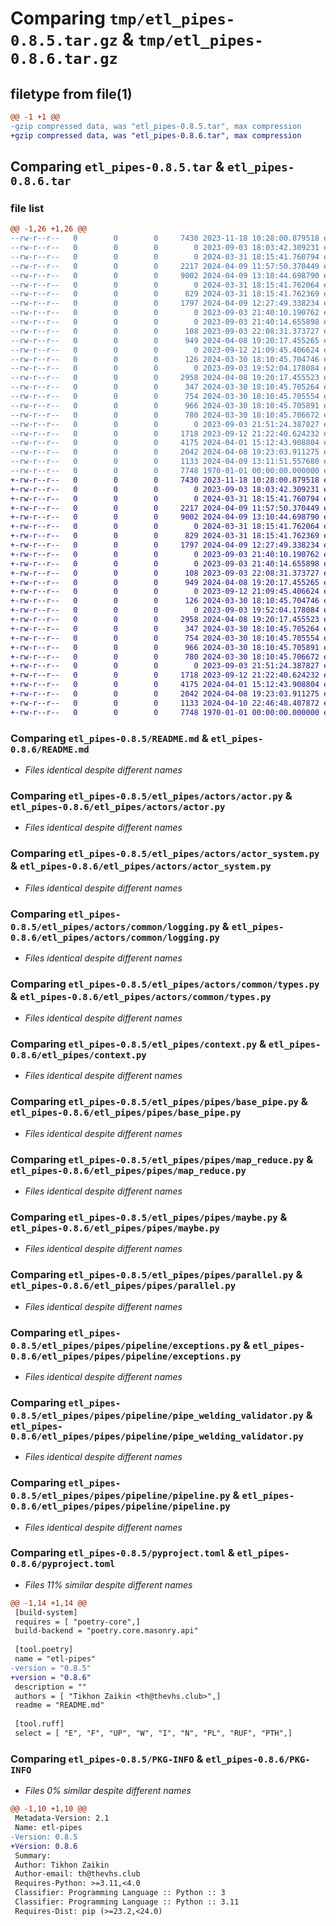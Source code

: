 # Comparing `tmp/etl_pipes-0.8.5.tar.gz` & `tmp/etl_pipes-0.8.6.tar.gz`

## filetype from file(1)

```diff
@@ -1 +1 @@
-gzip compressed data, was "etl_pipes-0.8.5.tar", max compression
+gzip compressed data, was "etl_pipes-0.8.6.tar", max compression
```

## Comparing `etl_pipes-0.8.5.tar` & `etl_pipes-0.8.6.tar`

### file list

```diff
@@ -1,26 +1,26 @@
--rw-r--r--   0        0        0     7430 2023-11-18 10:28:00.879518 etl_pipes-0.8.5/README.md
--rw-r--r--   0        0        0        0 2023-09-03 18:03:42.309231 etl_pipes-0.8.5/etl_pipes/__init__.py
--rw-r--r--   0        0        0        0 2024-03-31 18:15:41.760794 etl_pipes-0.8.5/etl_pipes/actors/__init__.py
--rw-r--r--   0        0        0     2217 2024-04-09 11:57:50.370449 etl_pipes-0.8.5/etl_pipes/actors/actor.py
--rw-r--r--   0        0        0     9002 2024-04-09 13:10:44.698790 etl_pipes-0.8.5/etl_pipes/actors/actor_system.py
--rw-r--r--   0        0        0        0 2024-03-31 18:15:41.762064 etl_pipes-0.8.5/etl_pipes/actors/common/__init__.py
--rw-r--r--   0        0        0      829 2024-03-31 18:15:41.762369 etl_pipes-0.8.5/etl_pipes/actors/common/logging.py
--rw-r--r--   0        0        0     1797 2024-04-09 12:27:49.338234 etl_pipes-0.8.5/etl_pipes/actors/common/types.py
--rw-r--r--   0        0        0        0 2023-09-03 21:40:10.190762 etl_pipes-0.8.5/etl_pipes/common/__init__.py
--rw-r--r--   0        0        0        0 2023-09-03 21:40:14.655898 etl_pipes-0.8.5/etl_pipes/common/utils/__init__.py
--rw-r--r--   0        0        0      108 2023-09-03 22:08:31.373727 etl_pipes-0.8.5/etl_pipes/common/utils/type_hints.py
--rw-r--r--   0        0        0      949 2024-04-08 19:20:17.455265 etl_pipes-0.8.5/etl_pipes/context.py
--rw-r--r--   0        0        0        0 2023-09-12 21:09:45.406624 etl_pipes-0.8.5/etl_pipes/domain/__init__.py
--rw-r--r--   0        0        0      126 2024-03-30 18:10:45.704746 etl_pipes-0.8.5/etl_pipes/domain/types.py
--rw-r--r--   0        0        0        0 2023-09-03 19:52:04.178084 etl_pipes-0.8.5/etl_pipes/pipes/__init__.py
--rw-r--r--   0        0        0     2958 2024-04-08 19:20:17.455523 etl_pipes-0.8.5/etl_pipes/pipes/base_pipe.py
--rw-r--r--   0        0        0      347 2024-03-30 18:10:45.705264 etl_pipes-0.8.5/etl_pipes/pipes/broadcast_parallel.py
--rw-r--r--   0        0        0      754 2024-03-30 18:10:45.705554 etl_pipes-0.8.5/etl_pipes/pipes/map_reduce.py
--rw-r--r--   0        0        0      966 2024-03-30 18:10:45.705891 etl_pipes-0.8.5/etl_pipes/pipes/maybe.py
--rw-r--r--   0        0        0      780 2024-03-30 18:10:45.706672 etl_pipes-0.8.5/etl_pipes/pipes/parallel.py
--rw-r--r--   0        0        0        0 2023-09-03 21:51:24.387827 etl_pipes-0.8.5/etl_pipes/pipes/pipeline/__init__.py
--rw-r--r--   0        0        0     1718 2023-09-12 21:22:40.624232 etl_pipes-0.8.5/etl_pipes/pipes/pipeline/exceptions.py
--rw-r--r--   0        0        0     4175 2024-04-01 15:12:43.908804 etl_pipes-0.8.5/etl_pipes/pipes/pipeline/pipe_welding_validator.py
--rw-r--r--   0        0        0     2042 2024-04-08 19:23:03.911275 etl_pipes-0.8.5/etl_pipes/pipes/pipeline/pipeline.py
--rw-r--r--   0        0        0     1133 2024-04-09 13:11:51.557680 etl_pipes-0.8.5/pyproject.toml
--rw-r--r--   0        0        0     7748 1970-01-01 00:00:00.000000 etl_pipes-0.8.5/PKG-INFO
+-rw-r--r--   0        0        0     7430 2023-11-18 10:28:00.879518 etl_pipes-0.8.6/README.md
+-rw-r--r--   0        0        0        0 2023-09-03 18:03:42.309231 etl_pipes-0.8.6/etl_pipes/__init__.py
+-rw-r--r--   0        0        0        0 2024-03-31 18:15:41.760794 etl_pipes-0.8.6/etl_pipes/actors/__init__.py
+-rw-r--r--   0        0        0     2217 2024-04-09 11:57:50.370449 etl_pipes-0.8.6/etl_pipes/actors/actor.py
+-rw-r--r--   0        0        0     9002 2024-04-09 13:10:44.698790 etl_pipes-0.8.6/etl_pipes/actors/actor_system.py
+-rw-r--r--   0        0        0        0 2024-03-31 18:15:41.762064 etl_pipes-0.8.6/etl_pipes/actors/common/__init__.py
+-rw-r--r--   0        0        0      829 2024-03-31 18:15:41.762369 etl_pipes-0.8.6/etl_pipes/actors/common/logging.py
+-rw-r--r--   0        0        0     1797 2024-04-09 12:27:49.338234 etl_pipes-0.8.6/etl_pipes/actors/common/types.py
+-rw-r--r--   0        0        0        0 2023-09-03 21:40:10.190762 etl_pipes-0.8.6/etl_pipes/common/__init__.py
+-rw-r--r--   0        0        0        0 2023-09-03 21:40:14.655898 etl_pipes-0.8.6/etl_pipes/common/utils/__init__.py
+-rw-r--r--   0        0        0      108 2023-09-03 22:08:31.373727 etl_pipes-0.8.6/etl_pipes/common/utils/type_hints.py
+-rw-r--r--   0        0        0      949 2024-04-08 19:20:17.455265 etl_pipes-0.8.6/etl_pipes/context.py
+-rw-r--r--   0        0        0        0 2023-09-12 21:09:45.406624 etl_pipes-0.8.6/etl_pipes/domain/__init__.py
+-rw-r--r--   0        0        0      126 2024-03-30 18:10:45.704746 etl_pipes-0.8.6/etl_pipes/domain/types.py
+-rw-r--r--   0        0        0        0 2023-09-03 19:52:04.178084 etl_pipes-0.8.6/etl_pipes/pipes/__init__.py
+-rw-r--r--   0        0        0     2958 2024-04-08 19:20:17.455523 etl_pipes-0.8.6/etl_pipes/pipes/base_pipe.py
+-rw-r--r--   0        0        0      347 2024-03-30 18:10:45.705264 etl_pipes-0.8.6/etl_pipes/pipes/broadcast_parallel.py
+-rw-r--r--   0        0        0      754 2024-03-30 18:10:45.705554 etl_pipes-0.8.6/etl_pipes/pipes/map_reduce.py
+-rw-r--r--   0        0        0      966 2024-03-30 18:10:45.705891 etl_pipes-0.8.6/etl_pipes/pipes/maybe.py
+-rw-r--r--   0        0        0      780 2024-03-30 18:10:45.706672 etl_pipes-0.8.6/etl_pipes/pipes/parallel.py
+-rw-r--r--   0        0        0        0 2023-09-03 21:51:24.387827 etl_pipes-0.8.6/etl_pipes/pipes/pipeline/__init__.py
+-rw-r--r--   0        0        0     1718 2023-09-12 21:22:40.624232 etl_pipes-0.8.6/etl_pipes/pipes/pipeline/exceptions.py
+-rw-r--r--   0        0        0     4175 2024-04-01 15:12:43.908804 etl_pipes-0.8.6/etl_pipes/pipes/pipeline/pipe_welding_validator.py
+-rw-r--r--   0        0        0     2042 2024-04-08 19:23:03.911275 etl_pipes-0.8.6/etl_pipes/pipes/pipeline/pipeline.py
+-rw-r--r--   0        0        0     1133 2024-04-10 22:46:48.407872 etl_pipes-0.8.6/pyproject.toml
+-rw-r--r--   0        0        0     7748 1970-01-01 00:00:00.000000 etl_pipes-0.8.6/PKG-INFO
```

### Comparing `etl_pipes-0.8.5/README.md` & `etl_pipes-0.8.6/README.md`

 * *Files identical despite different names*

### Comparing `etl_pipes-0.8.5/etl_pipes/actors/actor.py` & `etl_pipes-0.8.6/etl_pipes/actors/actor.py`

 * *Files identical despite different names*

### Comparing `etl_pipes-0.8.5/etl_pipes/actors/actor_system.py` & `etl_pipes-0.8.6/etl_pipes/actors/actor_system.py`

 * *Files identical despite different names*

### Comparing `etl_pipes-0.8.5/etl_pipes/actors/common/logging.py` & `etl_pipes-0.8.6/etl_pipes/actors/common/logging.py`

 * *Files identical despite different names*

### Comparing `etl_pipes-0.8.5/etl_pipes/actors/common/types.py` & `etl_pipes-0.8.6/etl_pipes/actors/common/types.py`

 * *Files identical despite different names*

### Comparing `etl_pipes-0.8.5/etl_pipes/context.py` & `etl_pipes-0.8.6/etl_pipes/context.py`

 * *Files identical despite different names*

### Comparing `etl_pipes-0.8.5/etl_pipes/pipes/base_pipe.py` & `etl_pipes-0.8.6/etl_pipes/pipes/base_pipe.py`

 * *Files identical despite different names*

### Comparing `etl_pipes-0.8.5/etl_pipes/pipes/map_reduce.py` & `etl_pipes-0.8.6/etl_pipes/pipes/map_reduce.py`

 * *Files identical despite different names*

### Comparing `etl_pipes-0.8.5/etl_pipes/pipes/maybe.py` & `etl_pipes-0.8.6/etl_pipes/pipes/maybe.py`

 * *Files identical despite different names*

### Comparing `etl_pipes-0.8.5/etl_pipes/pipes/parallel.py` & `etl_pipes-0.8.6/etl_pipes/pipes/parallel.py`

 * *Files identical despite different names*

### Comparing `etl_pipes-0.8.5/etl_pipes/pipes/pipeline/exceptions.py` & `etl_pipes-0.8.6/etl_pipes/pipes/pipeline/exceptions.py`

 * *Files identical despite different names*

### Comparing `etl_pipes-0.8.5/etl_pipes/pipes/pipeline/pipe_welding_validator.py` & `etl_pipes-0.8.6/etl_pipes/pipes/pipeline/pipe_welding_validator.py`

 * *Files identical despite different names*

### Comparing `etl_pipes-0.8.5/etl_pipes/pipes/pipeline/pipeline.py` & `etl_pipes-0.8.6/etl_pipes/pipes/pipeline/pipeline.py`

 * *Files identical despite different names*

### Comparing `etl_pipes-0.8.5/pyproject.toml` & `etl_pipes-0.8.6/pyproject.toml`

 * *Files 11% similar despite different names*

```diff
@@ -1,14 +1,14 @@
 [build-system]
 requires = [ "poetry-core",]
 build-backend = "poetry.core.masonry.api"
 
 [tool.poetry]
 name = "etl-pipes"
-version = "0.8.5"
+version = "0.8.6"
 description = ""
 authors = [ "Tikhon Zaikin <th@thevhs.club>",]
 readme = "README.md"
 
 [tool.ruff]
 select = [ "E", "F", "UP", "W", "I", "N", "PL", "RUF", "PTH",]
```

### Comparing `etl_pipes-0.8.5/PKG-INFO` & `etl_pipes-0.8.6/PKG-INFO`

 * *Files 0% similar despite different names*

```diff
@@ -1,10 +1,10 @@
 Metadata-Version: 2.1
 Name: etl-pipes
-Version: 0.8.5
+Version: 0.8.6
 Summary: 
 Author: Tikhon Zaikin
 Author-email: th@thevhs.club
 Requires-Python: >=3.11,<4.0
 Classifier: Programming Language :: Python :: 3
 Classifier: Programming Language :: Python :: 3.11
 Requires-Dist: pip (>=23.2,<24.0)
```

